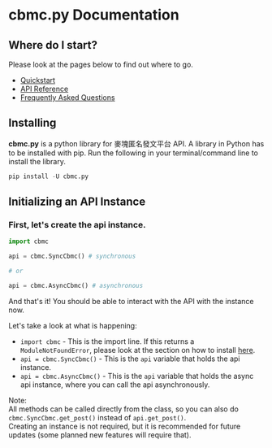 # cbmc.py Documentation

## Where do I start?

Please look at the pages below to find out where to go.

- [Quickstart](#installing)
- [API Reference](/docs/API.md)
- [Frequently Asked Questions](/docs/FAQ.md)

## Installing

**cbmc.py** is a python library for 麥塊匿名發文平台 API. A library in Python has to be installed with pip. Run the following in your terminal/command line to install the library.

```py
pip install -U cbmc.py
```

## Initializing an API Instance

### First, let's create the api instance.

```py
import cbmc

api = cbmc.SyncCbmc() # synchronous

# or

api = cbmc.AsyncCbmc() # asynchronous
```

And that's it! You should be able to interact with the API with the instance now.

Let's take a look at what is happening:

- `import cbmc` - This is the import line. If this returns a `ModuleNotFoundError`, please look at the section on how to install [here](#installing).
- `api = cbmc.SyncCbmc()` - This is the `api` variable that holds the api instance.
- `api = cbmc.AsyncCbmc()` - This is the `api` variable that holds the async api instance, where you can call the api asynchronously.

Note:  
All methods can be called directly from the class, so you can also do `cbmc.SyncCbmc.get_post()` instead of `api.get_post()`.  
Creating an instance is not required, but it is recommended for future updates (some planned new features will require that).
